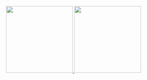<div align="center">
  <a href="https://github.com/gafonsoGIT">
  <img height="180em" src="https://github-readme-stats.vercel.app/api?username=gafonsoGIT&show_icons=true&theme=dracula&include_all_commits=true&count_private=true"/>
  <img height="180em" src="https://github-readme-stats.vercel.app/api/top-langs/?username=gafonsoGIT&layout=compact&langs_count=7&theme=dracula"/>
</div>
